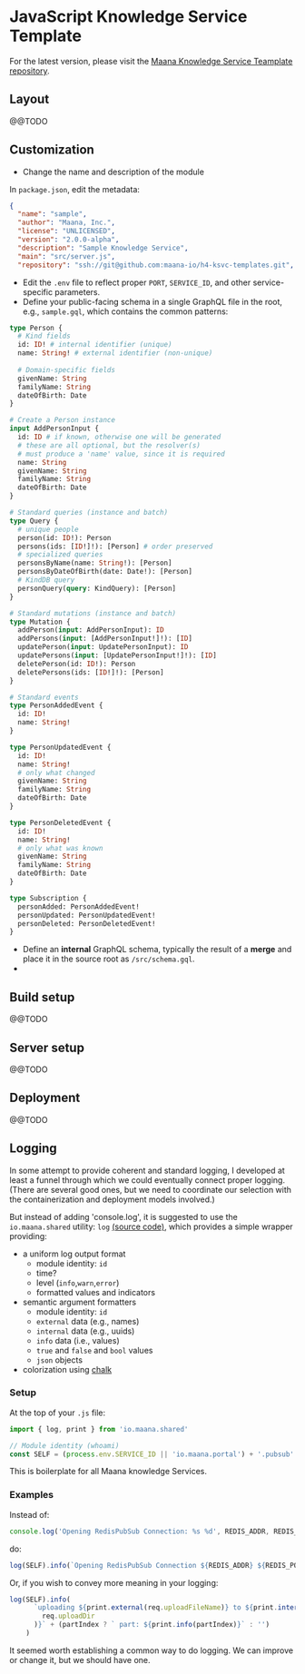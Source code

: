 # JavaScript Knowledge Service Template
For the latest version, please visit the [Maana Knowledge Service Teamplate repository](https://github.com/maana-io/h4-ksvc-templates).

## Layout
@@TODO

## Customization
- Change the name and description of the module

In `package.json`, edit the metadata:

```json
{
  "name": "sample",
  "author": "Maana, Inc.",
  "license": "UNLICENSED",
  "version": "2.0.0-alpha",
  "description": "Sample Knowledge Service",
  "main": "src/server.js",
  "repository": "ssh://git@github.com:maana-io/h4-ksvc-templates.git",
```

- Edit the `.env` file to reflect proper `PORT`, `SERVICE_ID`, and other service-specific parameters.
- Define your public-facing schema in a single GraphQL file in the root, e.g., `sample.gql`, which contains the common patterns:

```graphql
type Person {
  # Kind fields
  id: ID! # internal identifier (unique)
  name: String! # external identifier (non-unique)
  
  # Domain-specific fields
  givenName: String
  familyName: String
  dateOfBirth: Date
}

# Create a Person instance
input AddPersonInput {
  id: ID # if known, otherwise one will be generated
  # these are all optional, but the resolver(s)
  # must produce a 'name' value, since it is required
  name: String
  givenName: String
  familyName: String
  dateOfBirth: Date
}

# Standard queries (instance and batch)
type Query {
  # unique people
  person(id: ID!): Person
  persons(ids: [ID!]!): [Person] # order preserved
  # specialized queries
  personsByName(name: String!): [Person]
  personsByDateOfBirth(date: Date!): [Person]
  # KindDB query
  personQuery(query: KindQuery): [Person]
}

# Standard mutations (instance and batch)
type Mutation {
  addPerson(input: AddPersonInput): ID
  addPersons(input: [AddPersonInput!]!): [ID]
  updatePerson(input: UpdatePersonInput): ID
  updatePersons(input: [UpdatePersonInput!]!): [ID]
  deletePerson(id: ID!): Person
  deletePersons(ids: [ID!]!): [Person]    
}

# Standard events
type PersonAddedEvent {
  id: ID!
  name: String!
}

type PersonUpdatedEvent {
  id: ID!
  name: String!
  # only what changed
  givenName: String
  familyName: String
  dateOfBirth: Date
}

type PersonDeletedEvent {
  id: ID!
  name: String!
  # only what was known
  givenName: String
  familyName: String
  dateOfBirth: Date
}

type Subscription {
  personAdded: PersonAddedEvent!
  personUpdated: PersonUpdatedEvent!
  personDeleted: PersonDeletedEvent!
}
```

- Define an **internal** GraphQL schema, typically the result of a **merge** and place it in the source root as `/src/schema.gql`.
- ​

## Build setup

@@TODO

## Server setup

@@TODO

## Deployment

@@TODO

## Logging

In some attempt to provide coherent and standard logging, I developed at least a funnel through which we could eventually connect proper logging.  (There are several good ones, but we need to coordinate our selection with the containerization and deployment models involved.)

But instead of adding 'console.log', it is suggested to use the `io.maana.shared` utility: `log` [(source code)](/repo/ksvcs/packages/maana-shared/src/log.js), which provides a simple wrapper providing:

- a uniform log output format
  - module identity: `id`
  - time?
  - level (`info`,`warn`,`error`)
  - formatted values and indicators
- semantic argument formatters
  - module identity: `id`
  - `external` data (e.g., names)
  - `internal` data (e.g., uuids)
  - `info` data (i.e., values)
  - `true` and `false` and `bool` values
  - `json` objects
- colorization using [chalk](https://github.com/chalk/chalk)

### Setup

At the top of your `.js` file:

```javascript
import { log, print } from 'io.maana.shared'

// Module identity (whoami)
const SELF = (process.env.SERVICE_ID || 'io.maana.portal') + '.pubsub'
```

This is boilerplate for all Maana knowledge Services.

### Examples

Instead of:

```javascript
console.log('Opening RedisPubSub Connection: %s %d', REDIS_ADDR, REDIS_PORT)
```

do:

```js
log(SELF).info(`Opening RedisPubSub Connection ${REDIS_ADDR} ${REDIS_PORT}`)
```

Or, if you wish to convey more meaning in your logging:

```javascript
log(SELF).info(
      `uploading ${print.external(req.uploadFileName)} to ${print.internal(
        req.uploadDir
      )}` + (partIndex ? ` part: ${print.info(partIndex)}` : '')
    )
```

It seemed worth establishing a common way to do logging.  We can improve or change it, but we should have one.